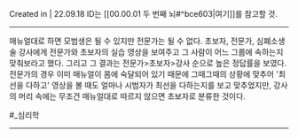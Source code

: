 Created in | 22.09.18
ID는 [[00.00.01 두 번째 뇌#^bce603|여기]]를 참고할 것.

---
매뉴얼대로 하면 모범생은 될 수 있지만 전문가는 될 수 없다.
초보자, 전문가, 심폐소생술 강사에게 전문가와 초보자의 실습 영상을 보여주고 그 사람이 어느 그룹에 속하는지 맞춰보라고 했다. 그리고 그 결과는 전문가>초보자>강사 순으로 높은 정답률을 보였다. 전문가의 경우 이미 매뉴얼이 몸에 숙달되어 있기 때문에 그때그때의 상황에 맞추어 '최선을 다하고' 영상을 볼 때도 얼마나 시범자가 최선을 다하는지를 보고 맞추었지만, 강사의 머리 속에는 무조건 매뉴얼대로 따르지 않으면 초보자로 분류한 것이다.

#_심리학 

---
